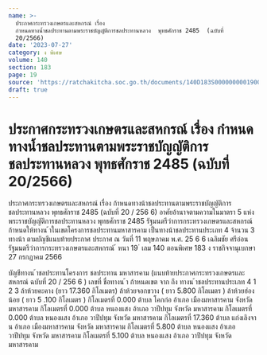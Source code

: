```yaml
---
name: >-
  ประกาศกระทรวงเกษตรและสหกรณ์ เรื่อง 
  กำหนดทางน้ำชลประทานตามพระราชบัญญัติการชลประทานหลวง  พุทธศักราช 2485  (ฉบับที่
  20/2566)
date: '2023-07-27'
category: ง พิเศษ
volume: 140
section: 183
page: 19
source: 'https://ratchakitcha.soc.go.th/documents/140D183S0000000001900.pdf'
draft: true
---
```


# ประกาศกระทรวงเกษตรและสหกรณ์ เรื่อง  กำหนดทางน้ำชลประทานตามพระราชบัญญัติการชลประทานหลวง  พุทธศักราช 2485  (ฉบับที่ 20/2566)

ประกาศกระทรวงเกษตรและสหกรณ์ เรื่อง ก้าหนดทางน้าชลประทานตามพระราชบัญญัติการชลประทานหลวง พุทธศักราช 2485 (ฉบับที่ 20 / 256 6) อาศัยอ้านาจตามความในมาตรา 5 แห่งพระราชบัญญัติการชลประทานหลวง พุทธศักราช 2485 รัฐมนตรีว่าการกระทรวงเกษตรและสหกรณ์ ก้าหนดให้ทางน ้าในเขตโครงการชลประทานมหาสารคาม เป็นทางน้าชลประทานประเภท 4 จ้านวน 3 ทางน้า ตามบัญชีแนบท้ายประกาศ ประกาศ ณ วันที่ 11 พฤษภาคม พ.ศ. 25 6 6 เฉลิมชัย ศรีอ่อน รัฐมนตรีว่าการกระทรวงเกษตรและสหกรณ์ ้ หนา 19 ่ เลม 140 ตอนพิเศษ 183 ง ราชกิจจานุเบกษา 27 กรกฎาคม 2566

บัญชีทางน ้าชลประทานโครงการ ชลประทาน มหาสารคาม (แนบท้ายประกาศกระทรวงเกษตรและสหกรณ์ ฉบับที่ 20 / 256 6 ) เลขที่ ชื่อทางน ้า ก้าหนดเขต จาก ถึง ทางน ้าชลประทานประเภท 4 1 2 3 ล้าห้วยคะคาง (ยาว 17.360 กิโลเมตร) ล้าห้วยจอกขวาง ( ยาว 5.800 กิโลเมตร ) ล้าห้วยฮ่องน้อย ( ยาว 5 .100 กิโลเมตร ) กิโลเมตรที่ 0.000 ต้าบล โคกก่อ อ้าเภอ เมืองมหาสารคาม จังหวัด มหาสารคาม กิโลเมตรที่ 0.000 ต้าบล หนองแสง อ้าเภอ วาปีปทุม จังหวัด มหาสารคาม กิโลเมตรที่ 0.000 ต้าบล หนองแสง อ้าเภอ วาปีปทุม จังหวัด มหาสารคาม กิโลเมตรที่ 17.360 ต้าบล แก่งเลิงจา น อ้าเภอ เมืองมหาสารคาม จังหวัด มหาสารคาม กิโลเมตรที่ 5.800 ต้าบล หนองแสง อ้าเภอ วาปีปทุม จังหวัด มหาสารคาม กิโลเมตรที่ 5.100 ต้าบล หนองแสง อ้าเภอ วาปีปทุม จังหวัด มหาสารคาม
